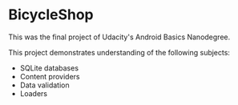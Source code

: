 # BicycleShop

This was the final project of Udacity's Android Basics Nanodegree.

This project demonstrates understanding of the following subjects:
- SQLite databases
- Content providers
- Data validation
- Loaders
